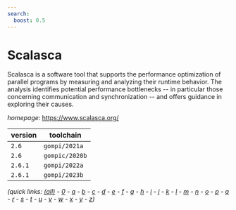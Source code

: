 ```yaml
---
search:
  boost: 0.5
---
```

# Scalasca

Scalasca is a software tool that supports the performance optimization of  parallel programs by measuring and analyzing their runtime behavior. The  analysis identifies potential performance bottlenecks -- in particular  those concerning communication and synchronization -- and offers guidance  in exploring their causes.

*homepage*: <https://www.scalasca.org/>

version | toolchain
--------|----------
``2.6`` | ``gompi/2021a``
``2.6`` | ``gompic/2020b``
``2.6.1`` | ``gompi/2022a``
``2.6.1`` | ``gompi/2023b``


*(quick links: [(all)](../index.md) - [0](../0/index.md) - [a](../a/index.md) - [b](../b/index.md) - [c](../c/index.md) - [d](../d/index.md) - [e](../e/index.md) - [f](../f/index.md) - [g](../g/index.md) - [h](../h/index.md) - [i](../i/index.md) - [j](../j/index.md) - [k](../k/index.md) - [l](../l/index.md) - [m](../m/index.md) - [n](../n/index.md) - [o](../o/index.md) - [p](../p/index.md) - [q](../q/index.md) - [r](../r/index.md) - [s](../s/index.md) - [t](../t/index.md) - [u](../u/index.md) - [v](../v/index.md) - [w](../w/index.md) - [x](../x/index.md) - [y](../y/index.md) - [z](../z/index.md))*

